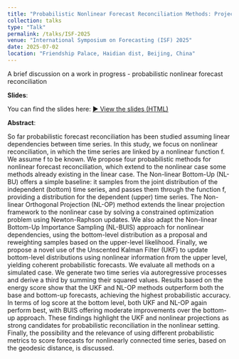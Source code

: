 ```yaml
---
title: "Probabilistic Nonlinear Forecast Reconciliation Methods: Projection, Importance Sampling, and Kalman Filtering"
collection: talks
type: "Talk"
permalink: /talks/ISF-2025
venue: "International Symposium on Forecasting (ISF) 2025"
date: 2025-07-02
location: "Friendship Palace, Haidian dist, Beijing, China"
---
```


A brief discussion on a work in progress - probabilistic nonlinear forecast reconciliation

**Slides**:

You can find the slides here:
[▶️ View the slides (HTML)](/anubhabbiswas.github.io/files/ISF_presentation_2025.html)


**Abstract**:

So far probabilistic forecast reconciliation has been studied assuming linear dependencies between time series. In this study, we focus on nonlinear reconciliation, in which the time series are linked by a nonlinear function f. We assume f to be known.
We propose four probabilistic methods for nonlinear forecast reconciliation, which extend to the nonlinear case some methods already existing in the linear case.
The Non-linear Bottom-Up (NL-BU) offers a simple baseline: it samples from the joint distribution of the independent (bottom) time series, and passes them through the function f, providing a distribution for the dependent (upper) time series. The Non-linear Orthogonal Projection (NL-OP) method extends the linear projection framework to the nonlinear case by solving a constrained optimization problem using Newton-Raphson updates. We also adapt the Non-linear Bottom-Up Importance Sampling (NL-BUIS) approach for nonlinear dependencies, using the bottom-level distribution as a proposal and reweighting samples based on the upper-level likelihood. Finally, we propose a novel use of the Unscented Kalman Filter (UKF) to update bottom-level distributions using nonlinear information from the upper level, yielding coherent probabilistic forecasts.
We evaluate all methods on a simulated case. We generate two time series via autoregressive processes and derive a third by summing their squared values. Results based on the energy score show that the UKF and NL-OP methods outperform both the base and bottom-up forecasts, achieving the highest probabilistic accuracy. In terms of log score at the bottom level, both UKF and NL-OP again perform best, with BUIS offering moderate improvements over the bottom-up approach. These findings highlight the UKF and nonlinear projections as strong candidates for probabilistic reconciliation in the nonlinear setting.
Finally, the possibility and the relevance of using different probabilistic metrics to score forecasts for nonlinearly connected time series, based on the geodesic distance, is discussed.
